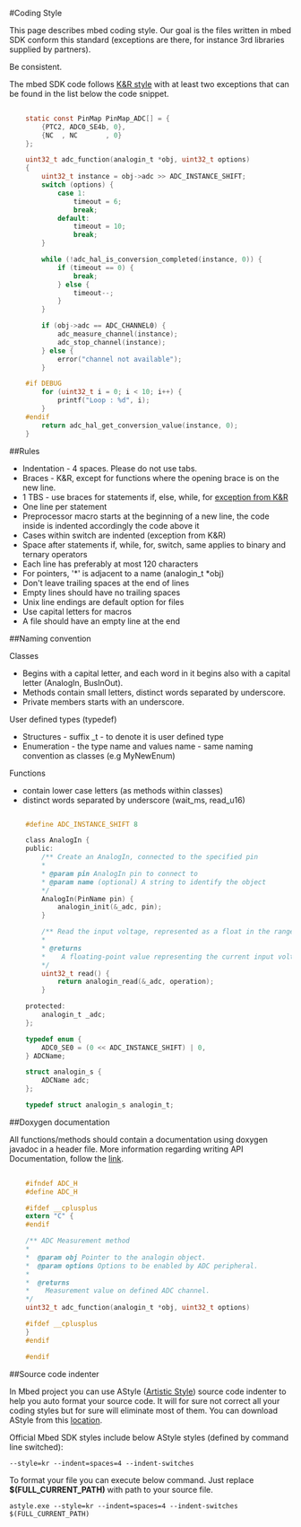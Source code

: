 #Coding Style

This page describes mbed coding style. Our goal is the files written in mbed SDK conform this standard (exceptions are there, for instance 3rd libraries supplied by partners). 

Be consistent.

The mbed SDK code follows [K&R style](http://en.wikipedia.org/wiki/Indent_style#K.26R_style) with at least two exceptions that can be found in the list below the code snippet.

```c
	
	static const PinMap PinMap_ADC[] = {
		{PTC2, ADC0_SE4b, 0},
		{NC  , NC       , 0}
	};

	uint32_t adc_function(analogin_t *obj, uint32_t options)
	{
		uint32_t instance = obj->adc >> ADC_INSTANCE_SHIFT;
		switch (options) {
			case 1:
				timeout = 6;
				break;
			default:
				timeout = 10;
				break;
		}

		while (!adc_hal_is_conversion_completed(instance, 0)) {
			if (timeout == 0) {
				break;
			} else {
				timeout--;
			}
		}

		if (obj->adc == ADC_CHANNEL0) {
			adc_measure_channel(instance);
			adc_stop_channel(instance);
		} else {
			error("channel not available");
		}

	#if DEBUG
		for (uint32_t i = 0; i < 10; i++) {
			printf("Loop : %d", i);
		}
	#endif
		return adc_hal_get_conversion_value(instance, 0);
	}
```

##Rules

* Indentation - 4 spaces. Please do not use tabs.
* Braces - K&R, except for functions where the opening brace is on the new line.
* 1 TBS - use braces for statements if, else, while, for [exception from K&R](http://en.wikipedia.org/wiki/Indent_style#Variant:_1TBS)
* One line per statement
* Preprocessor macro starts at the beginning of a new line, the code inside is indented accordingly the code above it
* Cases within switch are indented (exception from K&R)
* Space after statements if, while, for, switch, same applies to binary and ternary operators
* Each line has preferably at most 120 characters
* For pointers, '*' is adjacent to a name (analogin_t *obj)
* Don't leave trailing spaces at the end of lines
* Empty lines should have no trailing spaces
* Unix line endings are default option for files
* Use capital letters for macros
* A file should have an empty line at the end

##Naming convention

Classes 

* Begins with a capital letter, and each word in it begins also with a capital letter (AnalogIn, BusInOut). 
* Methods contain small letters, distinct words separated by underscore. 
* Private members starts with an underscore.

User defined types (typedef)

* Structures - suffix _t - to denote it is user defined type
* Enumeration - the type name and values name  - same naming convention as classes (e.g MyNewEnum)

Functions

* contain lower case letters (as methods within classes)
* distinct words separated by underscore (wait_ms, read_u16)

```c

	#define ADC_INSTANCE_SHIFT 8

	class AnalogIn {
	public:
		/** Create an AnalogIn, connected to the specified pin
		*
		* @param pin AnalogIn pin to connect to
		* @param name (optional) A string to identify the object
		*/
		AnalogIn(PinName pin) {
			analogin_init(&_adc, pin);
		}

		/** Read the input voltage, represented as a float in the range [0.0, 1.0]
		*
		* @returns
		*    A floating-point value representing the current input voltage, measured as a percentage
		*/
		uint32_t read() {
			return analogin_read(&_adc, operation);
		}

	protected:
		analogin_t _adc;
	};

	typedef enum {
		ADC0_SE0 = (0 << ADC_INSTANCE_SHIFT) | 0,
	} ADCName;

	struct analogin_s {
		ADCName adc;
	};

	typedef struct analogin_s analogin_t;
```

##Doxygen documentation

All functions/methods should contain a documentation using doxygen javadoc in a header file. More information regarding writing API Documentation, follow the [link](/Going_Further/Docu/).

```c
	
	#ifndef ADC_H
	#define ADC_H

	#ifdef __cplusplus
	extern "C" {
	#endif

	/** ADC Measurement method
	*
	*  @param obj Pointer to the analogin object.
	*  @param options Options to be enabled by ADC peripheral.
	*
	*  @returns
	*    Measurement value on defined ADC channel.
	*/
	uint32_t adc_function(analogin_t *obj, uint32_t options) 

	#ifdef __cplusplus
	}
	#endif

	#endif
```

##Source code indenter

In Mbed project you can use AStyle ([Artistic Style](http://astyle.sourceforge.net/)) source code indenter to help you auto format your source code. It will for sure not correct all your coding styles but for sure will eliminate most of them.
You can download AStyle from this [location](http://sourceforge.net/projects/astyle/files/).

Official Mbed SDK styles include below AStyle styles (defined by command line switched):

``--style=kr --indent=spaces=4 --indent-switches``

To format your file you can execute below command. Just replace **$(FULL_CURRENT_PATH)** with path to your source file.

``astyle.exe --style=kr --indent=spaces=4 --indent-switches $(FULL_CURRENT_PATH)``